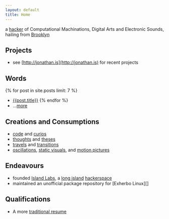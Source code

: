 ```yaml
---
layout: default
title: Home
---
```

a [hacker][me] of Computational Machinations, Digital Arts and Electronic Sounds, hailing from [Brooklyn][bk]

Projects
--------
- see [http://jonathan.is](http://jonathan.is) for recent projects

Words
-----
{% for post in site.posts limit: 7 %}
- [{{post.title}}]({{post.url}})
{% endfor %}
- ...[more](/blog)

Creations and Consumptions
--------------------------
- [code][github] and [curios][reddit]
- [thoughts][twitter] and [theses](/blog)
- [travels][foursquare] and [transitions][meetup]
- [oscillations][soundcloud], [static visuals][flickr], and [motion pictures][youtube]

Endeavours
----------
- founded [Island Labs][labs], a [long island][] [hackerspace][]
- maintained an unofficial package repository for [Exherbo Linux][]

Qualifications
--------------
- A more [traditional resume](resume)

<div style="display: none;">
  <p>This is for <a href="https://indieauth.com">IndieAuth</a> support.</p>
  <a rel='me' href="https://github.com/jedahan">github</a>
</div>

[exherbo]: http://exherbo.org
[foursquare]: http://foursquare.com/jedahan
[facebook]: http://facebook.com/jedahan
[flickr]: http://www.flickr.com/photos/37234044@N07/sets/
[github]: http://github.com/jedahan
[hackerspace]: http://en.wikipedia.org/HackerSpace
[labs]: http://islandlabs.org
[long island]: https://www.google.com/maps/place/Long+Island/
[me]: images/me.jpg
[bk]: https://www.google.com/maps/@40.66042,-73.986312,13z
[reddit]: http://www.reddit.com/user/jedahan/
[soundcloud]: http://soundcloud.com/jedahan
[tumblr]: http://jedahan.tumblr.com
[meetup]: http://www.meetup.com/members/14261502/
[twitter]: http://twitter.com/jedahan
[youtube]: http://youtube.com/jedahan

